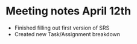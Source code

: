 # Meeting notes April 12th
- Finished filling out first version of SRS
- Created new Task/Assignment breakdown